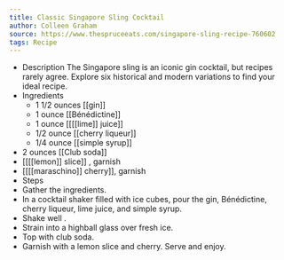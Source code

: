 ```yaml
---
title: Classic Singapore Sling Cocktail
author: Colleen Graham
source: https://www.thespruceeats.com/singapore-sling-recipe-760602
tags: Recipe
---
```


- Description
  The Singapore sling is an iconic gin cocktail, but recipes rarely agree. Explore six historical and modern variations to find your ideal recipe.
- Ingredients
	- 1 1/2 ounces [[gin]]
	- 1 ounce [[Bénédictine]]
	- 1 ounce [[[[lime]] juice]]
	- 1/2 ounce [[cherry liqueur]]
	- 1/4 ounce [[simple syrup]]
- 2 ounces [[Club soda]]
- [[[[lemon]] slice]] , garnish
- [[[[maraschino]] cherry]], garnish
- Steps
- Gather the ingredients.
- In a cocktail shaker filled with ice cubes, pour the gin, Bénédictine, cherry liqueur, lime juice, and simple syrup.
- Shake well .
- Strain into a highball glass over fresh ice.
- Top with club soda.
- Garnish with a lemon slice and cherry. Serve and enjoy.